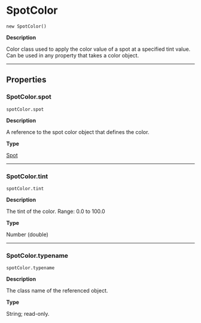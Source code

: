 # SpotColor

`new SpotColor()`

**Description**

Color class used to apply the color value of a spot at a specified tint value. Can be used in any property that takes a color object.

---

## Properties

### SpotColor.spot

`spotColor.spot`

**Description**

A reference to the spot color object that defines the color.

**Type**

[Spot](./Spot.md)

---

### SpotColor.tint

`spotColor.tint`

**Description**

The tint of the color. Range: 0.0 to 100.0

**Type**

Number (double)

---

### SpotColor.typename

`spotColor.typename`

**Description**

The class name of the referenced object.

**Type**

String; read-only.
